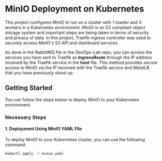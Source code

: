 # MinIO Deployment on Kubernetes

This project configures MinIO to run on a cluster with 1 master and 3 workers in a Kubernetes environment. MinIO is an S3 compliant object storage system and important steps are being taken in terms of security and privacy of data. In this project, Traefik ingress controller was used to securely access MinIO's S3 API and dashboard services.

As done in the RabbitMQ file in the DevOps-Lab repo, you can access the services you have sent to Traefik as **IngressRoute** through the IP address received by the Traefik service in the **host** file. This method provides secure access to MinIO via the IP received with the Traefik service and MetalLB that you have previously stood up.


## Getting Started

You can follow the steps below to deploy MinIO to your Kubernetes environment.

### Necessary Steps

#### 1. Deployment Using MinIO YAML File

To deploy MinIO to your Kubernetes cluster, you can use the following command:


```bash
kubectl apply -f minio.yaml
